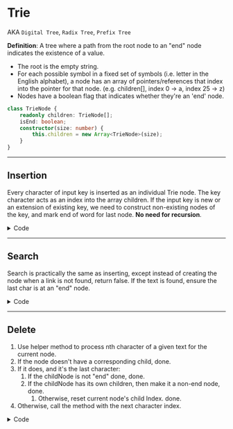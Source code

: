 # Trie
AKA `Digital Tree`, `Radix Tree`, `Prefix Tree`

**Definition**: A tree where a path from the root node to an "end" node indicates the existence of a value. 

- The root is the empty string. 
- For each possible symbol in a fixed set of symbols (i.e. letter in the English alphabet), a node has an array of pointers/references that index into the pointer for that node. (e.g. children[], index 0 -> a, index 25 -> z)
- Nodes have a boolean flag that indicates whether they're an 'end' node.

```TypeScript
class TrieNode {
    readonly children: TrieNode[];
    isEnd: boolean;
    constructor(size: number) {
        this.children = new Array<TrieNode>(size);
    }
}
```

<hr>

## Insertion

Every character of input key is inserted as an individual Trie node. The key character acts as an index into the array children. If the input key is new or an extension of existing key, we need to construct non-existing nodes of the key, and mark end of word for last node.  **No need for recursion**.

<details>
<summary>Code</summary>

```TypeScript
const A = 'A'.charCodeAt(0);
const range = 'z'.charCodeAt(0) - A + 1;

function insert(root: TrieNode, text: string): void {
    let start: TrieNode = root;
    Array.from(text).forEach(charStr => {
        const index = charStr.charCodeAt(0) - A; // map character to index
        if (!start[index])  {
            start.children[index] = new TrieNode(range);
        }        
        start = start.children[index];
    });     
    start.isEnd = true
}
```

</details>
<hr>

## Search

Search is practically the same as inserting, except instead of creating the node when a link is not found, return false. If the text is found, ensure the last char is at an "end" node.

<details>
<summary>Code</summary>

```TypeScript
function search(root: TrieNode, text: string): boolean {
    let start: TrieNode = root;
    Array.from(text).forEach(charStr => {
        const index = charStr.charCodeAt(0) - A; // map character to node index
        if (!start[index])  {
            return false;
        }        
        start = start.children[index];
    });        
    return start?.isEnd;
}
```
</details>
<hr>

## Delete

1. Use helper method to process nth character of a given text for the current node.
2. If the node doesn't have a corresponding child, done.
3. If it does, and it's the last character:
    1. If the childNode is not "end" done, done.
    2. If the childNode has its own children, then make it a non-end node, done.
       1. Otherwise, reset current node's child Index. done.
4. Otherwise, call the method with the next character index.

<details>
<summary>Code</summary>

```TypeScript
function deleteText(text: string): boolean {
    return deleteRecur(root, text, 0);
}

function deleteRecur(node: TrieNode, text: string, charIndex: number): boolean {
    const index = text[charIndex].charCodeAt(0) - A; // map character to node index
    const childNode = node[index];

    if (!childNode) {
        return false;
    }
    if (charIndex === text.length - 1) {
        if (!childNode.isEnd) {
            return false;
        }

        // Found. Has children?
        if (childNode.children.some(l => !l)) {
            childNode.isEnd = false;
        } else {
            node[index] = undefined;
        }
        return true;
    }
    return deleteRecur(childNode, text, charIndex + 1);
}

```
</details>
